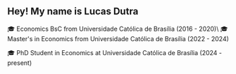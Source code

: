 ## Hey! My name is Lucas Dutra

🎓 Economics BsC from Universidade Católica de Brasília (2016 - 2020)\\
🎓 Master's in Economics from Universidade Católica de Brasília (2022 - 2024)

🎓 PhD Student in Economics at Universidade Católica de Brasília (2024 - present)

<!--
**lucvsw/lucvsw** is a ✨ _special_ ✨ repository because its `README.md` (this file) appears on your GitHub profile.

Here are some ideas to get you started:

- 🔭 I’m currently working on ...
- 🌱 I’m currently learning ...
- 👯 I’m looking to collaborate on ...
- 🤔 I’m looking for help with ...
- 💬 Ask me about ...
- 📫 How to reach me: ...
- 😄 Pronouns: ...
- ⚡ Fun fact: ...
-->
